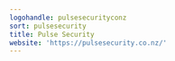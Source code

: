 ```yaml
---
logohandle: pulsesecurityconz
sort: pulsesecurity
title: Pulse Security
website: 'https://pulsesecurity.co.nz/'
---
```


